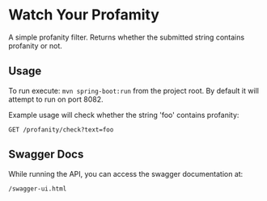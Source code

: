 # Watch Your Profamity
A simple profanity filter. Returns whether the submitted string contains profanity or not.

## Usage
To run execute: `mvn spring-boot:run` from the project root. By default it will attempt to run on port 8082.

Example usage will check whether the string 'foo' contains profanity:
```
GET /profanity/check?text=foo 
```

## Swagger Docs
While running the API, you can access the swagger documentation at:
```
/swagger-ui.html
```